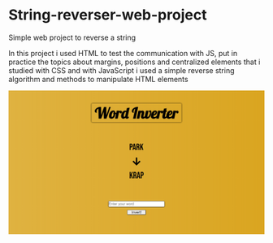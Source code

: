 # String-reverser-web-project

Simple web project to reverse a string

In this project i used HTML to test the communication with JS, put in practice the topics about margins, positions and centralized elements that i studied with CSS and with JavaScript i used a simple reverse string algorithm and methods to manipulate HTML elements

<img src="./image/picture.PNG" align="center">
